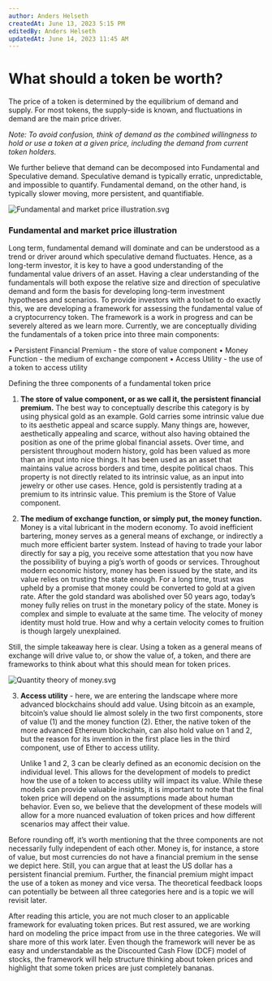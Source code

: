 ```yaml
---
author: Anders Helseth
createdAt: June 13, 2023 5:15 PM
editedBy: Anders Helseth
updatedAt: June 14, 2023 11:45 AM
---
```

# What should a token be worth?

The price of a token is determined by the equilibrium of demand and supply. For most tokens, the supply-side is known, and fluctuations in demand are the main price driver.

*Note: To avoid confusion, think of demand as the combined willingness to hold or use a token at a given price, including the demand from current token holders.*

We further believe that demand can be decomposed into Fundamental and Speculative demand. Speculative demand is typically erratic, unpredictable, and impossible to quantify. Fundamental demand, on the other hand, is typically slower moving, more persistent, and quantifiable.

![Fundamental and market price illustration.svg](Fundamental_and_market_price_illustration.svg)

### Fundamental and market price illustration

Long term, fundamental demand will dominate and can be understood as a trend or driver around which speculative demand fluctuates. Hence, as a long-term investor, it is key to have a good understanding of the fundamental value drivers of an asset. Having a clear understanding of the fundamentals will both expose the relative size and direction of speculative demand and form the basis for developing long-term investment hypotheses and scenarios.
To provide investors with a toolset to do exactly this, we are developing a framework for assessing the fundamental value of a cryptocurrency token. The framework is a work in progress and can be severely altered as we learn more. Currently, we are conceptually dividing the fundamentals of a token price into three main components:

•	Persistent Financial Premium - the store of value component
•	Money Function - the medium of exchange component
•	Access Utility - the use of a token to access utility

Defining the three components of a fundamental token price

1. **The store of value component, or as we call it, the persistent financial premium.** The best way to conceptually describe this category is by using physical gold as an example. Gold carries some intrinsic value due to its aesthetic appeal and scarce supply. Many things are, however, aesthetically appealing and scarce, without also having obtained the position as one of the prime global financial assets.
Over time, and persistent throughout modern history, gold has been valued as more than an input into nice things. It has been used as an asset that maintains value across borders and time, despite political chaos. This property is not directly related to its intrinsic value, as an input into jewelry or other use cases. Hence, gold is persistently trading at a premium to its intrinsic value. This premium is the Store of Value component.

2. **The medium of exchange function, or simply put, the money function.** Money is a vital lubricant in the modern economy. To avoid inefficient bartering, money serves as a general means of exchange, or indirectly a much more efficient barter system. Instead of having to trade your labor directly for say a pig, you receive some attestation that you now have the possibility of buying a pig’s worth of goods or services.
Throughout modern economic history, money has been issued by the state, and its value relies on trusting the state enough. For a long time, trust was upheld by a promise that money could be converted to gold at a given rate. After the gold standard was abolished over 50 years ago, today’s money fully relies on trust in the monetary policy of the state. Money is complex and simple to evaluate at the same time. The velocity of money identity must hold true. How and why a certain velocity comes to fruition is though largely unexplained.

Still, the simple takeaway here is clear. Using a token as a general means of exchange will drive value to, or show the value of, a token, and there are frameworks to think about what this should mean for token prices.

![Quantity theory of money.svg](Quantity_theory_of_money.svg)

3. **Access utility** - here, we are entering the landscape where more advanced blockchains should add value. Using bitcoin as an example, bitcoin’s value should lie almost solely in the two first components, store of value (1) and the money function (2). Ether, the native token of the more advanced Ethereum blockchain, can also hold value on 1 and 2, but the reason for its invention in the first place lies in the third component, use of Ether to access utility.

    
    Unlike 1 and 2, 3 can be clearly defined as an economic decision on the individual level. This allows for the development of models to predict how the use of a token to access utility will impact its value. While these models can provide valuable insights, it is important to note that the final token price will depend on the assumptions made about human behavior. Even so, we believe that the development of these models will allow for a more nuanced evaluation of token prices and how different scenarios may affect their value.
    

Before rounding off, it’s worth mentioning that the three components are not necessarily fully independent of each other. Money is, for instance, a store of value, but most currencies do not have a financial premium in the sense we depict here. Still, you can argue that at least the US dollar has a persistent financial premium. Further, the financial premium might impact the use of a token as money and vice versa. The theoretical feedback loops can potentially be between all three categories here and is a topic we will revisit later.

After reading this article, you are not much closer to an applicable framework for evaluating token prices. But rest assured, we are working hard on modeling the price impact from use in the three categories. We will share more of this work later. Even though the framework will never be as easy and understandable as the Discounted Cash Flow (DCF) model of stocks, the framework will help structure thinking about token prices and highlight that some token prices are just completely bananas.